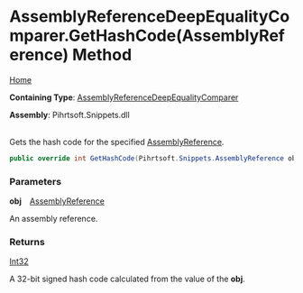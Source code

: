 # AssemblyReferenceDeepEqualityComparer\.GetHashCode\(AssemblyReference\) Method

[Home](../../../../../README.md)

**Containing Type**: [AssemblyReferenceDeepEqualityComparer](../README.md)

**Assembly**: Pihrtsoft\.Snippets\.dll

\
Gets the hash code for the specified [AssemblyReference](../../../AssemblyReference/README.md)\.

```csharp
public override int GetHashCode(Pihrtsoft.Snippets.AssemblyReference obj)
```

### Parameters

**obj** &ensp; [AssemblyReference](../../../AssemblyReference/README.md)

An assembly reference\.

### Returns

[Int32](https://docs.microsoft.com/en-us/dotnet/api/system.int32)

A 32\-bit signed hash code calculated from the value of the **obj**\.